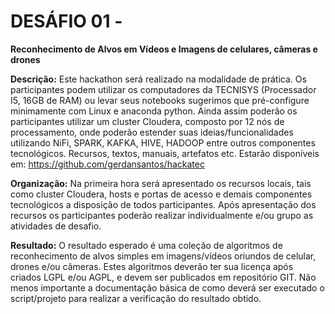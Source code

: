 # DESÁFIO 01 - 
**Reconhecimento de Alvos em Vídeos e Imagens de celulares, câmeras e drones**

**Descrição:**
Este hackathon será realizado na modalidade de prática. Os participantes podem utilizar os computadores da TECNISYS (Processador I5, 16GB de RAM) ou levar seus notebooks sugerimos que pré-configure minimamente com Linux e anaconda python. 
Ainda assim poderão os participantes utilizar um cluster Cloudera, composto por 12 nós de processamento, onde poderão estender suas ideias/funcionalidades utilizando NiFi, SPARK, KAFKA, HIVE, HADOOP entre outros componentes tecnológicos.
Recursos, textos, manuais, artefatos etc. Estarão disponíveis em:
https://github.com/gerdansantos/hackatec

**Organização:**
Na primeira hora será apresentado os recursos locais, tais como cluster Cloudera, hosts e portas de acesso e demais componentes tecnológicos a disposição de todos participantes.
Após apresentação dos recursos os participantes poderão realizar individualmente e/ou grupo as atividades de desafio.

**Resultado:**
O resultado esperado é uma coleção de algoritmos de reconhecimento de alvos simples em imagens/vídeos oriundos de celular, drones e/ou câmeras. Estes algoritmos deverão ter sua licença após criados LGPL e/ou AGPL, e devem ser publicados em repositório GIT. Não menos importante a documentação básica de como deverá ser executado o script/projeto para realizar a verificação do resultado obtido.
